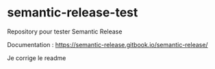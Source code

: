 # semantic-release-test
Repository pour tester Semantic Release

Documentation : https://semantic-release.gitbook.io/semantic-release/

Je corrige le readme
